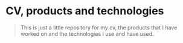 # CV, products and technologies
> This is just a little repository for my cv, the products that I have worked on and the technologies I use and have used.